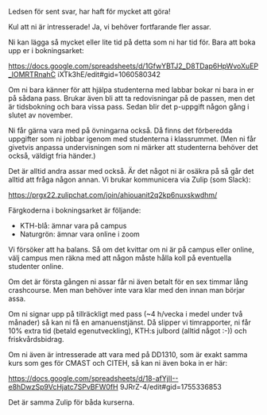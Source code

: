 Ledsen för sent svar, har haft för mycket att göra!

Kul att ni är intresserade! Ja, vi behöver fortfarande fler assar.

Ni kan lägga så mycket eller lite tid på detta som ni har tid för. Bara
att boka upp er i bokningsarket:

  https://docs.google.com/spreadsheets/d/1GfwYBTJ2_D8TDap6HpWvoXuEP_lOMRTRnahC iXTk3hE/edit#gid=1060580342

Om ni bara känner för att hjälpa studenterna med labbar bokar ni bara in
er på sådana pass. Brukar även bli att ta redovisningar på de passen,
men det är tidsbokning och bara vissa pass. Sedan blir det p-uppgift
någon gång i slutet av november.

Ni får gärna vara med på övningarna också. Då finns det förberedda
uppgifter som ni jobbar igenom med studenterna i klassrummet. (Men ni
får givetvis anpassa undervisningen som ni märker att studenterna
behöver det också, väldigt fria händer.)

Det är alltid andra assar med också. Är det något ni är osäkra på så går
det alltid att fråga någon annan. Vi brukar kommunicera via Zulip (som
Slack):

  https://prgx22.zulipchat.com/join/ahiouanit2q2kp6nuxskwdhm/

Färgkoderna i bokningsarket är följande:

  - KTH-blå: ämnar vara på campus
  - Naturgrön: ämnar vara online i zoom

Vi försöker att ha balans. Så om det kvittar om ni är på campus eller online, 
välj campus men räkna med att någon måste hålla koll på eventuella studenter 
online.

Om det är första gången ni assar får ni även betalt för en sex timmar
lång crashcourse. Men man behöver inte vara klar med den innan man
börjar assa.

Om ni signar upp på tillräckligt med pass (~4 h/vecka i medel under två 
månader) så kan ni få en amanuenstjänst. Då slipper vi timrapporter, ni får 10% 
extra tid (betald egenutveckling), KTH:s julbord (alltid något :-)) och 
friskvårdsbidrag.

Om ni även är intresserade att vara med på DD1310, som är exakt samma
kurs som ges för CMAST och CITEH, så kan ni även boka in er här:

  https://docs.google.com/spreadsheets/d/18-afYjlI--e8hDwzSp9VcHjatc7SPvBFW0fH 9JRrZ-4/edit#gid=1755336853

Det är samma Zulip för båda kurserna.
